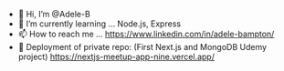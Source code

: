 - 👋 Hi, I’m @Adele-B
- 🌱 I’m currently learning ... Node.js, Express
- 📫 How to reach me ... https://www.linkedin.com/in/adele-bampton/
- 🔏 Deployment of private repo: (First Next.js and MongoDB Udemy project) https://nextjs-meetup-app-nine.vercel.app/
<!---
Adele-B/Adele-B is a ✨ special ✨ repository because its `README.md` (this file) appears on your GitHub profile.
You can click the Preview link to take a look at your changes.
--->
